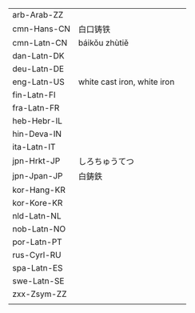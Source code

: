 | | | |
|-|-|-|
| arb-Arab-ZZ |  |  |
| cmn-Hans-CN | 白口铸铁 |  |
| cmn-Latn-CN | báikǒu zhùtiě |  |
| dan-Latn-DK |  |  |
| deu-Latn-DE |  |  |
| eng-Latn-US | white cast iron, white iron |  |
| fin-Latn-FI |  |  |
| fra-Latn-FR |  |  |
| heb-Hebr-IL |  |  |
| hin-Deva-IN |  |  |
| ita-Latn-IT |  |  |
| jpn-Hrkt-JP | しろちゅうてつ |  |
| jpn-Jpan-JP | 白鋳鉄 |  |
| kor-Hang-KR |  |  |
| kor-Kore-KR |  |  |
| nld-Latn-NL |  |  |
| nob-Latn-NO |  |  |
| por-Latn-PT |  |  |
| rus-Cyrl-RU |  |  |
| spa-Latn-ES |  |  |
| swe-Latn-SE |  |  |
| zxx-Zsym-ZZ |  |  |
|  |  |  |